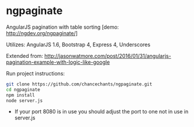 # ngpaginate
AngularJS pagination with table sorting [demo: http://ngdev.org/ngpaginate/]

Utilizes: AngularJS 1.6, Bootstrap 4, Express 4, Underscores

Extended from: http://jasonwatmore.com/post/2016/01/31/angularjs-pagination-example-with-logic-like-google

Run project instructions:
```sh
git clone https://github.com/chancechants/ngpaginate.git
cd ngpaginate
npm install
node server.js
```
* If your port 8080 is in use you should adjust the port to one not in use in server.js
